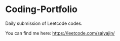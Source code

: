 # Coding-Portfolio
Daily submission of Leetcode codes.

You can find me here: https://leetcode.com/saiyajin/
